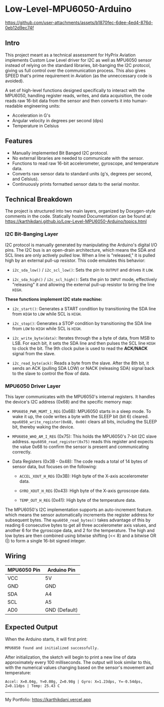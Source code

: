# Low-Level-MPU6050-Arduino
https://github.com/user-attachments/assets/b1870fec-6dee-4ed4-876d-0eb12d9ec74f

## Intro
This project meant as a technical assessment for HyPrix Aviation implements Custom Low Level driver for I2C as well as MPU6050 sensor instead of relying on the standard libraries, bit-banging the I2C protocol, giving us full control over the communication process. This also gives SPEED that's prime requirement in Aviation (as the unneccessary code is avoided).

A set of high-level functions designed specifically to interact with the MPU6050, handling register reads, writes, and data acquisition, the code reads raw 16-bit data from the sensor and then converts it into human-readable engineering units:
- Acceleration in G's
- Angular velocity in degrees per second (dps)
- Temperature in Celsius
  
## Features
- Manually implemented Bit Banged I2C protocol.
- No external libraries are needed to communicate with the sensor.
- Functions to read raw 16-bit accelerometer, gyroscope, and temperature data.
- Converts raw sensor data to standard units (g's, degrees per second, and Celsius).
- Continuously prints formatted sensor data to the serial monitor.

## Technical Breakdown
The project is structured into two main layers, organized by Doxygen-style comments in the code. Statically hosted Documentation can be found at: https://karthikdani.github.io/Low-Level-MPU6050-Arduino/topics.html

### I2C Bit-Banging Layer
I2C protocol is manually generated by manipulating the Arduino's digital I/O pins. The I2C bus is an open-drain architecture, which means the SDA and SCL lines are only actively pulled low. When a line is "released," it is pulled high by an external pull-up resistor. This code emulates this behavior:

- `i2c_sda_low()` / `i2c_scl_low()`: Sets the pin to `OUTPUT` and drives it `LOW`.

- `i2c_sda_high()` / `i2c_scl_high()`: Sets the pin to `INPUT` mode, effectively "releasing" it and allowing the external pull-up resistor to bring the line `HIGH`.

**These functions implement I2C state machine:**

- `i2c_start()`: Generates a START condition by transitioning the SDA line from `HIGH` to `LOW` while SCL is `HIGH`.

- `i2c_stop()`: Generates a STOP condition by transitioning the SDA line from `LOW` to `HIGH` while SCL is `HIGH`.

- `i2c_write_byte(data)`: Iterates through the a byte of data, from MSB to LSB. For each bit, it sets the SDA line and then pulses the SCL line `HIGH` to clock the bit. The 9th clock pulse is used to read the **ACK/NACK** signal from the slave.

- `i2c_read_byte(ack)`: Reads a byte from the slave. After the 8th bit, it sends an ACK (pulling SDA LOW) or NACK (releasing SDA) signal back to the slave to control the flow of data.

### MPU6050 Driver Layer
This layer communicates with the MPU6050's internal registers. It handles the device's I2C address (0x68) and the specific memory map:

- `MPU6050_PWR_MGMT_1_REG` (0x6B): MPU6050 starts in a sleep mode. To wake it up, the code writes a byte with the SLEEP bit (bit 6) cleared. `mpu6050_write_register(0x6B, 0x00)` clears all bits, including the SLEEP bit, thereby waking the device.

- `MPU6050_WHO_AM_I_REG` (0x75): This holds the MPU6050's 7-bit I2C slave address. `mpu6050_read_register(0x75)` reads this register and expects the value 0x68 to confirm the sensor is present and communicating correctly.

- Data Registers (0x3B - 0x48): The code reads a total of 14 bytes of sensor data, but focuses on the following:

  - `ACCEL_XOUT_H_REG` (0x3B): High byte of the X-axis accelerometer data.

  - `GYRO_XOUT_H_REG` (0x43): High byte of the X-axis gyroscope data.

  - `TEMP_OUT_H_REG` (0x41): High byte of the temperature data.

The MPU6050's I2C implementation supports an auto-increment feature. which means the sensor automatically increments the register address for subsequent bytes. The `mpu6050_read_bytes()` takes advantage of this by reading 6 consecutive bytes to get all three accelerometer axis values, and another 6 for the gyroscope data, and 2 for the temperature. The high and low bytes are then combined using bitwise shifting (<< 8) and a bitwise OR (|) to form a single 16-bit signed integer.

## Wiring

| MPU6050 Pin | Arduino Pin |
|-------------|-------------|
| VCC         | 5V          |
| GND         | GND         |
| SDA         | A4          |
| SCL         | A5          |
| AD0         | GND (Default) |


## Expected Output

When the Arduino starts, it will first print:

```
MPU6050 found and initialized successfully.
```

After initialization, the sketch will begin to print a new line of data approximately every 100 milliseconds. The output will look similar to this, with the numerical values changing based on the sensor's movement and temperature:

```
Accel: X=0.04g, Y=0.08g, Z=0.98g | Gyro: X=1.23dps, Y=-0.54dps, Z=0.11dps | Temp: 25.43 C
```


---

My Portfolio: https://karthikdani.vercel.app
